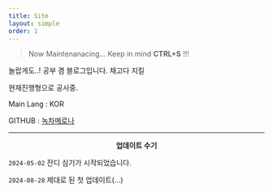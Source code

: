 ```yaml
---
title: Site
layout: simple
order: 1
---
```


> Now Maintenanacing...
> Keep in mind <b>CTRL+S</b> !!!

놀랍게도..! 공부 겸 블로그입니다. 채고다 지킬


<div class = 'customLetter'> 현재진행형으로 공사중.
</div>

Main Lang : KOR

GITHUB : [녹차메로나][gm]

---
<center> <b>업데이트 수기</b> </center>


`2024-05-02` 잔디 심기가 시작되었습니다.

`2024-08-28` 제대로 된 첫 업데이트(...)


[gm]:https://github.com/greentea-melona